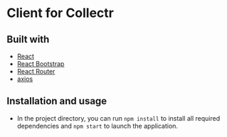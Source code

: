 # Client for Collectr

## Built with

- [React](https://reactjs.org/)
- [React Bootstrap](https://react-bootstrap.github.io/)
- [React Router](https://reactrouter.com/)  
- [axios](https://axios-http.com/)

## Installation and usage

- In the project directory, you can run `npm install` to install all required dependencies and `npm start` to launch the application. 

